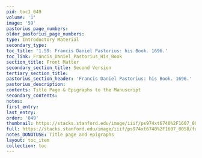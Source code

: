 ```yaml
---
pid: toc1_049
volume: '1'
image: '59'
pastorius_page_numbers: 
older_pastorius_page_numbers: 
type: Introductory Material
secondary_type: 
toc_title: '1.59: Francis Daniel Pastorius: his Book. 1696.'
toc_link: Francis_Daniel_Pastorius_His_Book
section_title: Front Matter
secondary_section_title: Second Version
tertiary_section_title: 
pastorius_section_header: 'Francis Daniel Pastorius: his Book. 1696.'
pastorius_description: 
contents: Title Page & Epigraphs to the Manuscript
secondary_contents: 
notes: 
first_entry: 
last_entry: 
order: '049'
thumbnail: https://stacks.stanford.edu/image/iiif/ps974xt6740%2F1607_0058/full/100,/0/default.jpg
full: https://stacks.stanford.edu/image/iiif/ps974xt6740%2F1607_0058/full/full/0/default.jpg
notes_DONOTUSE: Title page and epigraphs
layout: toc_item
collection: toc
---
```

